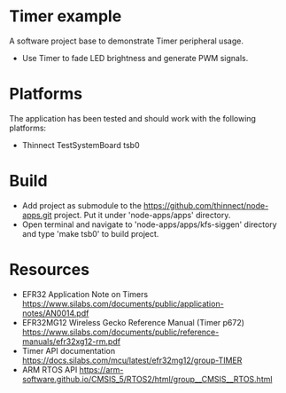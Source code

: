 # Timer example
A software project base to demonstrate Timer peripheral usage.
 * Use Timer to fade LED brightness and generate PWM signals.

# Platforms
The application has been tested and should work with the following platforms:
 * Thinnect TestSystemBoard tsb0

# Build
 * Add project as submodule to the https://github.com/thinnect/node-apps.git project. Put it under 'node-apps/apps' directory. 
 * Open terminal and navigate to 'node-apps/apps/kfs-siggen' directory and type 'make tsb0' to build project.

# Resources
 * EFR32 Application Note on Timers
   https://www.silabs.com/documents/public/application-notes/AN0014.pdf
 * EFR32MG12 Wireless Gecko Reference Manual (Timer p672)
   https://www.silabs.com/documents/public/reference-manuals/efr32xg12-rm.pdf
 * Timer API documentation 
   https://docs.silabs.com/mcu/latest/efr32mg12/group-TIMER
 * ARM RTOS API
   https://arm-software.github.io/CMSIS_5/RTOS2/html/group__CMSIS__RTOS.html
